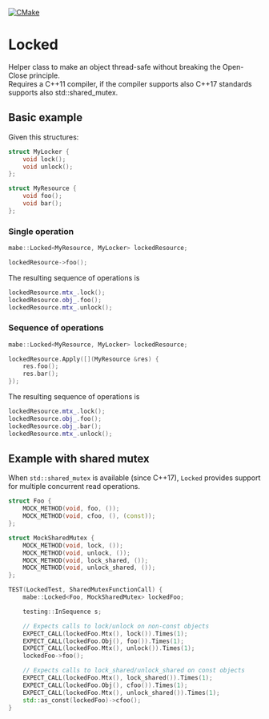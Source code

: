 [![CMake](https://github.com/marcobergamin/locked/actions/workflows/cmake.yml/badge.svg)](https://github.com/marcobergamin/locked/actions/workflows/cmake.yml)

# Locked

Helper class to make an object thread-safe without breaking the Open-Close principle.\
Requires a C++11 compiler, if the compiler supports also C++17 standards supports also std::shared_mutex.

## Basic example
Given this structures:
```cpp
struct MyLocker {
    void lock();
    void unlock();
};

struct MyResource {
    void foo();
    void bar();
};
```

### Single operation
```cpp
mabe::Locked<MyResource, MyLocker> lockedResource;

lockedResource->foo();
```

The resulting sequence of operations is
```cpp
lockedResource.mtx_.lock();
lockedResource.obj_.foo();
lockedResource.mtx_.unlock();
```

### Sequence of operations
```cpp
mabe::Locked<MyResource, MyLocker> lockedResource;

lockedResource.Apply([](MyResource &res) {
    res.foo();
    res.bar();
});
```

The resulting sequence of operations is
```cpp
lockedResource.mtx_.lock();
lockedResource.obj_.foo();
lockedResource.obj_.bar();
lockedResource.mtx_.unlock();
```

## Example with shared mutex
When `std::shared_mutex` is available (since C++17), `Locked` provides support for multiple concurrent read operations.
```cpp
struct Foo {
    MOCK_METHOD(void, foo, ());
    MOCK_METHOD(void, cfoo, (), (const));
};

struct MockSharedMutex {
    MOCK_METHOD(void, lock, ());
    MOCK_METHOD(void, unlock, ());
    MOCK_METHOD(void, lock_shared, ());
    MOCK_METHOD(void, unlock_shared, ());
};

TEST(LockedTest, SharedMutexFunctionCall) {
    mabe::Locked<Foo, MockSharedMutex> lockedFoo;

    testing::InSequence s;

    // Expects calls to lock/unlock on non-const objects
    EXPECT_CALL(lockedFoo.Mtx(), lock()).Times(1);
    EXPECT_CALL(lockedFoo.Obj(), foo()).Times(1);
    EXPECT_CALL(lockedFoo.Mtx(), unlock()).Times(1);
    lockedFoo->foo();

    // Expects calls to lock_shared/unlock_shared on const objects
    EXPECT_CALL(lockedFoo.Mtx(), lock_shared()).Times(1);
    EXPECT_CALL(lockedFoo.Obj(), cfoo()).Times(1);
    EXPECT_CALL(lockedFoo.Mtx(), unlock_shared()).Times(1);
    std::as_const(lockedFoo)->cfoo();
}
```
